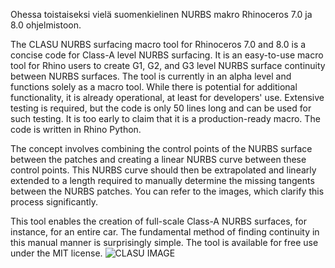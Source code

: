 Ohessa toistaiseksi vielä suomenkielinen NURBS makro Rhinoceros 7.0 ja 8.0 ohjelmistoon. 

The CLASU NURBS surfacing macro tool for Rhinoceros 7.0 and 8.0 is a concise code for Class-A level NURBS surfacing. It is an easy-to-use macro tool for Rhino users to create G1, G2, and G3 level NURBS surface continuity between NURBS surfaces. The tool is currently in an alpha level and functions solely as a macro tool. While there is potential for additional functionality, it is already operational, at least for developers' use. Extensive testing is required, but the code is only 50 lines long and can be used for such testing. It is too early to claim that it is a production-ready macro. The code is written in Rhino Python.

The concept involves combining the control points of the NURBS surface between the patches and creating a linear NURBS curve between these control points. This NURBS curve should then be extrapolated and linearly extended to a length required to manually determine the missing tangents between the NURBS patches. You can refer to the images, which clarify this process significantly.

This tool enables the creation of full-scale Class-A NURBS surfaces, for instance, for an entire car. The fundamental method of finding continuity in this manual manner is surprisingly simple. The tool is available for free use under the MIT license.
![CLASU IMAGE](https://github.com/tplaiho777/CLASU/assets/81896612/83521456-a774-4d5c-aef5-8a6f31ed49dd)
